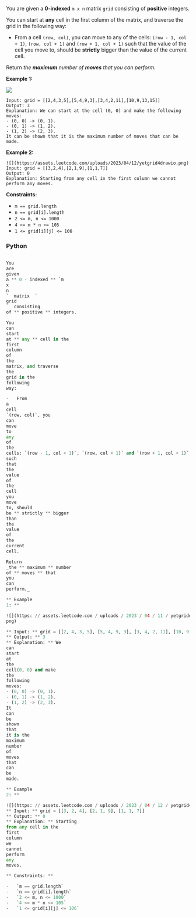 You are given a  **0-indexed**  `m x n`  matrix  `grid`  consisting of  **positive**  integers.

You can start at  **any**  cell in the first column of the matrix, and traverse the grid in the following way:

- From a cell  `(row, col)`, you can move to any of the cells:  `(row - 1, col + 1)`,  `(row, col + 1)`
  and  `(row + 1, col + 1)`  such that the value of the cell you move to, should be  **strictly**  bigger than the value
  of the current cell.

Return  _the  **maximum**  number of  **moves**  that you can perform._

**Example 1:**

![](https://assets.leetcode.com/uploads/2023/04/11/yetgriddrawio-10.png)

```
Input: grid = [[2,4,3,5],[5,4,9,3],[3,4,2,11],[10,9,13,15]]
Output: 3
Explanation: We can start at the cell (0, 0) and make the following moves:
- (0, 0) -> (0, 1).
- (0, 1) -> (1, 2).
- (1, 2) -> (2, 3).
It can be shown that it is the maximum number of moves that can be made.
```

**Example 2:**

```
![](https://assets.leetcode.com/uploads/2023/04/12/yetgrid4drawio.png)
Input: grid = [[3,2,4],[2,1,9],[1,1,7]]
Output: 0
Explanation: Starting from any cell in the first column we cannot perform any moves.
```

**Constraints:**

- `m == grid.length`
- `n == grid[i].length`
- `2 <= m, n <= 1000`
- `4 <= m * n <= 105`
- `1 <= grid[i][j] <= 106`

### Python

```py

You
are
given
a ** 0 - indexed ** `m
x
n
`  matrix  `
grid
`  consisting
of ** positive ** integers.

You
can
start
at ** any ** cell in the
first
column
of
the
matrix, and traverse
the
grid in the
following
way:

-   From
a
cell
`(row, col)`, you
can
move
to
any
of
the
cells: `(row - 1, col + 1)`, `(row, col + 1)` and `(row + 1, col + 1)`
such
that
the
value
of
the
cell
you
move
to, should
be ** strictly ** bigger
than
the
value
of
the
current
cell.

Return
_the ** maximum ** number
of ** moves ** that
you
can
perform._

** Example
1: **

![](https: // assets.leetcode.com / uploads / 2023 / 04 / 11 / yetgriddrawio - 10.
png)

** Input: ** grid = [[2, 4, 3, 5], [5, 4, 9, 3], [3, 4, 2, 11], [10, 9, 13, 15]]
** Output: ** 3
** Explanation: ** We
can
start
at
the
cell(0, 0) and make
the
following
moves:
- (0, 0) -> (0, 1).
- (0, 1) -> (1, 2).
- (1, 2) -> (2, 3).
It
can
be
shown
that
it is the
maximum
number
of
moves
that
can
be
made.

** Example
2: **

![](https: // assets.leetcode.com / uploads / 2023 / 04 / 12 / yetgrid4drawio.png)
** Input: ** grid = [[3, 2, 4], [2, 1, 9], [1, 1, 7]]
** Output: ** 0
** Explanation: ** Starting
from any cell in the
first
column
we
cannot
perform
any
moves.

** Constraints: **

-   `m == grid.length`
-   `n == grid[i].length`
-   `2 <= m, n <= 1000`
-   `4 <= m * n <= 105`
-   `1 <= grid[i][j] <= 106`
```